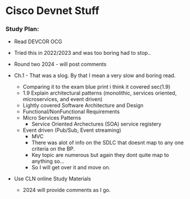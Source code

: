 # Cisco Devnet Stuff

### Study Plan:
- Read DEVCOR OCG
- Tried this in 2022/2023 and was too boring had to stop..
- Round two 2024 - will post comments
- Ch.1 - That was a slog. By that I mean a very slow and boring read.
	- Comparing it to the exam blue print i think it covered sec(1.9)
   	- 1.9 Explain architectural patterns (monolithic, services oriented, microservices, and event 
driven)
	- Lightly covered Software Architecture and Design 
	- Functional/NonFunctional Requirements
   	- Micro Services Patterns 
        - Service Oriented Archectures (SOA) service registery
	- Event driven (Pub/Sub, Event streaming)
        - MVC
        - There was alot of info on the SDLC that doesnt map to any one criteria on the BP.
        - Key topic are numerous but again they dont quite map to anything so...
        - So I will get over it and move on.

- Use CLN online Study Materials
	- 2024 will provide comments as I go.

